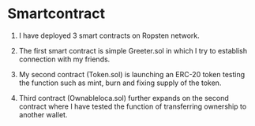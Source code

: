 # Smartcontract
1) I have deployed 3 smart contracts on Ropsten network.

2) The first smart contract is simple Greeter.sol in which I try to establish connection with my friends.

3) My second contract (Token.sol) is launching an ERC-20 token testing the function such as mint, burn and fixing supply of the token.

4) Third contract (Ownableloca.sol) further expands on the second contract where I have tested the function of transferring ownership to another wallet.
